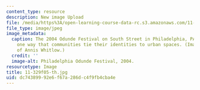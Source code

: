 ```yaml
---
content_type: resource
description: New image Upload
file: /media/https%3A/open-learning-course-data-rc.s3.amazonaws.com/11-329-social-theory-and-the-city-fall-2005/dc74389992e6f67a286dc4f9fb4cba4e_11-329f05-th.jpg
file_type: image/jpeg
image_metadata:
  caption: The 2004 Odunde Festival on South Street in Philadelphia, PA illustrates
    one way that communities tie their identities to urban spaces. (Image courtesy
    of Annis Whitlow.)
  credit: ''
  image-alt: Philadelphia Odunde Festival, 2004.
resourcetype: Image
title: 11-329f05-th.jpg
uid: dc743899-92e6-f67a-286d-c4f9fb4cba4e
---
```

